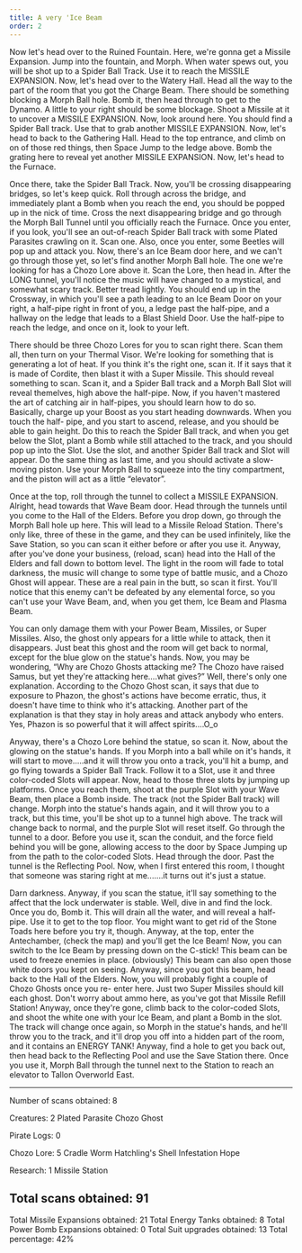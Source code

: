 ```yaml
---
title: A very 'Ice Beam
order: 2
---
```




Now let's head over to the Ruined Fountain. Here, we're gonna get a Missile
Expansion. Jump into the fountain, and Morph. When water spews out, you will be
shot up to a Spider Ball Track. Use it to reach the MISSILE EXPANSION. Now,
let's head over to the Watery Hall. Head all the way to the part of the room
that you got the Charge Beam. There should be something blocking a Morph Ball
hole. Bomb it, then head through to get to the Dynamo. A little to your right
should be some blockage. Shoot a Missile at it to uncover a MISSILE EXPANSION.
Now, look around here. You should find a Spider Ball track. Use that to grab
another MISSILE EXPANSION. Now, let's head to back to the Gathering Hall. Head
to the top entrance, and climb on on of those red things, then Space Jump to
the ledge above. Bomb the grating here to reveal yet another MISSILE EXPANSION.
Now, let's head to the Furnace.

Once there, take the Spider Ball Track. Now, you'll be crossing disappearing
bridges, so let's keep quick. Roll through across the bridge, and immediately
plant a Bomb when you reach the end, you should be popped up in the nick of
time. Cross the next disappearing bridge and go through the Morph Ball Tunnel
until you officially reach the Furnace. Once you enter, if you look, you'll see
an out-of-reach Spider Ball track with some Plated Parasites crawling on it.
Scan one. Also, once you enter, some Beetles will pop up and attack you. Now,
there's an Ice Beam door here, and we can't go through those yet, so let's find
another Morph Ball hole. The one we're looking for has a Chozo Lore above it.
Scan the Lore, then head in. After the LONG tunnel, you'll notice the music
will have changed to a mystical, and somewhat scary track. Better tread
lightly. You should end up in the Crossway, in which you'll see a path leading
to an Ice Beam Door on your right, a half-pipe right in front of you, a ledge
past the half-pipe, and a hallway on the ledge that leads to a Blast Shield
Door. Use the half-pipe to reach the ledge, and once on it, look to your left.

There should be three Chozo Lores for you to scan right there. Scan them all,
then turn on your Thermal Visor. We're looking for something that is generating
a lot of heat. If you think it's the right one, scan it. If it says that it is
made of Cordite, then blast it with a Super Missile. This should reveal
something to scan. Scan it, and a Spider Ball track and a Morph Ball Slot will
reveal themelves, high above the half-pipe. Now, if you haven't mastered the
art of catching air in half-pipes, you should learn how to do so. Basically,
charge up your Boost as you start heading downwards. When you touch the half-
pipe, and you start to ascend, release, and you should be able to gain height.
Do this to reach the Spider Ball track, and when you get below the Slot, plant
a Bomb while still attached to the track, and you should pop up into the Slot.
Use the slot, and another Spider Ball track and Slot will appear. Do the same
thing as last time, and you should activate a slow-moving piston. Use your
Morph Ball to squeeze into the tiny compartment, and the piston will act as a
little “elevator”.

Once at the top, roll through the tunnel to collect a MISSILE EXPANSION.
Alright, head towards that Wave Beam door. Head through the tunnels until you
come to the Hall of the Elders. Before you drop down, go through the Morph Ball
hole up here. This will lead to a Missile Reload Station. There's only like,
three of these in the game, and they can be used infinitely, like the Save
Station, so you can scan it either before or after you use it. Anyway, after
you've done your business, (reload, scan) head into the Hall of the Elders and
fall down to bottom level. The light in the room will fade to total darkness,
the music will change to some type of battle music, and a Chozo Ghost will
appear. These are a real pain in the butt, so scan it first. You'll notice that
this enemy can't be defeated by any elemental force, so you can't use your Wave
Beam, and, when you get them, Ice Beam and Plasma Beam.

You can only damage them with your Power Beam, Missiles, or Super Missiles.
Also, the ghost only appears for a little while to attack, then it disappears.
Just beat this ghost and the room will get back to normal, except for the blue
glow on the statue's hands. Now, you may be wondering, “Why are Chozo Ghosts
attacking me? The Chozo have raised Samus, but yet they're attacking
here....what gives?” Well, there's only one explanation. According to the Chozo
Ghost scan, it says that due to exposure to Phazon, the ghost's actions have
become erratic, thus, it doesn't have time to think who it's attacking. Another
part of the explanation is that they stay in holy areas and attack anybody who
enters. Yes, Phazon is so powerful that it will affect spirits....O_o

Anyway, there's a Chozo Lore behind the statue, so scan it. Now, about the
glowing on the statue's hands. If you Morph into a ball while on it's hands, it
will start to move.....and it will throw you onto a track, you'll hit a bump,
and go flying towards a Spider Ball Track. Follow it to a Slot, use it and
three color-coded Slots will appear. Now, head to those three slots by jumping
up platforms. Once you reach them, shoot at the purple Slot with your Wave
Beam, then place a Bomb inside. The track (not the Spider Ball track) will
change. Morph into the statue's hands again, and it will throw you to a track,
but this time, you'll be shot up to a tunnel high above. The track will change
back to normal, and the purple Slot will reset itself. Go through the tunnel to
a door. Before you use it, scan the conduit, and the force field behind you
will be gone, allowing access to the door by Space Jumping up from the path to
the color-coded Slots. Head through the door. Past the tunnel is the Reflecting
Pool. Now, when I first entered this room, I thought that someone was staring
right at me.......it turns out it's just a statue.

Darn darkness. Anyway, if you scan the statue, it'll say something to the
affect that the lock underwater is stable. Well, dive in and find the lock.
Once you do, Bomb it. This will drain all the water, and will reveal a half-
pipe. Use it to get to the top floor. You might want to get rid of the Stone
Toads here before you try it, though. Anyway, at the top, enter the
Antechamber, (check the map) and you'll get the Ice Beam! Now, you can switch
to the Ice Beam by pressing down on the C-stick! This beam can be used to
freeze enemies in place. (obviously) This beam can also open those white doors
you kept on seeing. Anyway, since you got this beam, head back to the Hall of
the Elders. Now, you will probably fight a couple of Chozo Ghosts once you re-
enter here. Just two Super Missiles should kill each ghost. Don't worry about
ammo here, as you've got that Missile Refill Station! Anyway, once they're
gone, climb back to the color-coded Slots, and shoot the white one with your
Ice Beam, and plant a Bomb in the slot. The track will change once again, so
Morph in the statue's hands, and he'll throw you to the track, and it'll drop
you off into a hidden part of the room, and it contains an ENERGY TANK! Anyway,
find a hole to get you back out, then head back to the Reflecting Pool and use
the Save Station there. Once you use it, Morph Ball through the tunnel next to
the Station to reach an elevator to Tallon Overworld East.

-------------------------
Number of scans obtained: 8

Creatures: 2
Plated Parasite
Chozo Ghost

Pirate Logs: 0

Chozo Lore: 5
Cradle
Worm
Hatchling's Shell
Infestation
Hope

Research: 1
Missile Station

Total scans obtained: 91
-------------------------

Total Missile Expansions obtained: 21
Total Energy Tanks obtained: 8
Total Power Bomb Expansions obtained: 0
Total Suit upgrades obtained: 13
Total percentage: 42%


